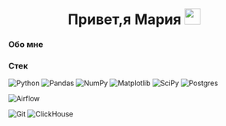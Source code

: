 <h1 align="center">Привет,я Мария 
<img src="https://github.com/blackcater/blackcater/raw/main/images/Hi.gif" height="32"/></h1>

<!---
Mary-aleks/Mary-aleks is a ✨ special ✨ repository because its `README.md` (this file) appears on your GitHub profile.
You can click the Preview link to take a look at your changes.
--->
### Обо мне





### Стек
![Python](https://img.shields.io/badge/python-3670A0?style=for-the-flat&logo=python&logoColor=ffdd54)
![Pandas](https://img.shields.io/badge/pandas-%23150458.svg?style=for-the-flat&logo=pandas&logoColor=white)
![NumPy](https://img.shields.io/badge/numpy-%23013243.svg?style=for-the-flat&logo=numpy&logoColor=white)
![Matplotlib](https://img.shields.io/badge/Matplotlib-%23ffffff.svg?style=for-the-flat&logo=Matplotlib&logoColor=black)
![SciPy](https://img.shields.io/badge/SciPy-%230C55A5.svg?style=for-the-flat&logo=scipy&logoColor=%white)
![Postgres](https://img.shields.io/badge/postgres-%23316192.svg?style=for-the-flat&logo=postgresql&logoColor=white)

![Airflow](https://img.shields.io/badge/Airflow-017CEE?style=for-the-flat&logo=Airflow&logoColor=white)


![Git](https://img.shields.io/badge/git-%23F05033.svg?style=for-the-flat&logo=git&logoColor=white)
![ClickHouse](https://img.shields.io/badge/ClickHouse-%23F05033.svg?style=for-the-flat&logo=ClickHouse&logoColor=white)
